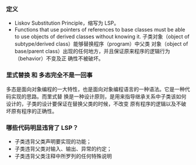 ### 定义
- Liskov Substitution Principle，缩写为 LSP。
- Functions that use pointers of references to base classes must be able to use objects of derived 
classes without knowing it. 子类对象（object of subtype/derived class）能够替换程序（program）中父类
对象（object of base/parent class）出现的任何地方，并且保证原来程序的逻辑行为（behavior）不变及正
确性不被破坏。

### 里式替换 和 多态完全不是一回事
多态是面向对象编程的一大特性，也是面向对象编程语言的一种语法。它是一种代码实现的思路。而里式替
换是一种设计原则，是用来指导继承关系中子类该如何设计的，子类的设计要保证在替换父类的时候，不改变
原有程序的逻辑以及不破坏原有程序的正确性。

### 哪些代码明显违背了 LSP？
- 子类违背父类声明要实现的功能；
- 子类违背父类对输入、输出、异常的约定；
- 子类违背父类注释中所罗列的任何特殊说明
